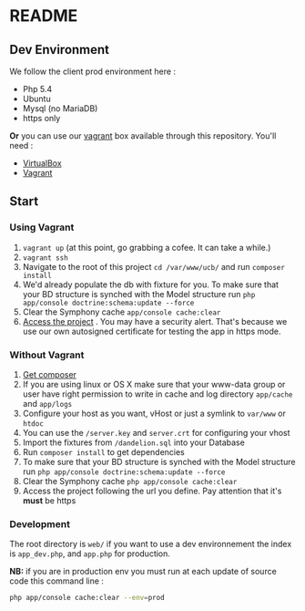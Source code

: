 # README


## Dev Environment

We follow the client prod environment here : 

- Php 5.4
- Ubuntu
- Mysql (no MariaDB)
- https only 

**Or** you can use our [vagrant](http://vagrantup.com) box available through this repository. You'll need :

- [VirtualBox](http://www.virtualbox.org)
- [Vagrant](http://vagrantup.com)
   

## Start


### Using Vagrant

1. `vagrant up` (at this point, go grabbing a cofee. It can take a while.)
2. `vagrant ssh`
3. Navigate to the root of this project `cd /var/www/ucb/` and run `composer install`
4. We'd already populate the db with fixture for you. To make sure that your BD structure is synched with the Model structure run `php app/console doctrine:schema:update --force`
5. Clear the Symphony cache `app/console cache:clear`
6. [Access the project](https://ucb.dev) . You may have a security alert. That's because we use our own autosigned certificate for testing the app in https mode.

### Without Vagrant

1. [Get composer](https://getcomposer.org/)
2. If you are using linux or OS X  make sure that your www-data group or user have right permission to write in cache and log directory `app/cache` and `app/logs`
3. Configure your host as you want, vHost or just a symlink to `var/www`  or `htdoc`
4. You can use the `/server.key` and `server.crt` for configuring your vhost
4. Import the fixtures from `/dandelion.sql` into your Database
5. Run `composer install` to get dependencies
6. To make sure that your BD structure is synched with the Model structure run `php app/console doctrine:schema:update --force`
7. Clear the Symphony cache `php app/console cache:clear`
8. Access the project following the url you define. Pay attention that it's **must** be https


### Development

The root directory is `web/` if you want to use a dev environnement the index is `app_dev.php`, and `app.php` for production. 


**NB:** if you are in production env you must run at each update of source code this command line : 

```bash
php app/console cache:clear --env=prod
```
